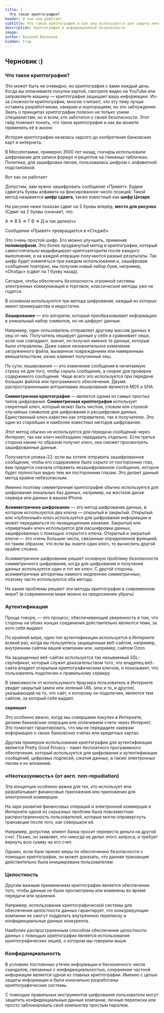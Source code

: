 ```yaml
---
title: |
  Что такое криптография?         
header: И как она работает
subtitle: Что такое криптография и как она используется для защиты личной информации.
description: Криптография в информационной безопасности
image: 
author: Василий Васильев
hidden: true
---
```

## Черновик :)
### Что такое криптография?
Это может быть не очевидно, но криптография с вами каждый день. Когда вы оплачиваете покупки картой, смотрите видео на YouTube или заправляете машину — криптография защищает вашу информацию.
Из-за сложности криптографии, многие считают, что эту тему лучше оставить разработчикам, хакерам и корпорациям, но это заблуждение. Знать о принципах криптографии полезно не только узким специалистам, но и всем, кто заботится о своей безопасности.
Этот гайд поможет понять, что такое криптография и как вы можете применять её в жизни.

История криптографии началась задолго до изобретения банковских карт и интернета.

В Месопотамии, примерно 3500 лет назад, гончары использовали шифрование для записи формул и рецептов на глиняных табличках. Политики, для зашифровки писем, пользовались шифром с алфавитной подстановкой.

Вот как он работает

Допустим, нам нужно зашифровать сообщение «Привет». Будем сдвигать буквы алфавита на фиксированное число позиций. Такой метод называется **шифр сдвига**, также известный как **шифр Цезаря**. 

На рисунке ниже показан сдвиг на 2 буквы вперёд.
**место для рисунка**
(Сдвиг на 2 буквы означает, что:

А ⇒ В
Б ⇒ Г
В ⇒ Д
и так далее)«»

Сообщение «Привет» превращается в «Сткджб».

Это очень простой шифр. Его можно улучшить, применив **полиморфизм**. Это более продвинутый метод в криптографии, который самостоятельно модифицирует криптоалгоритм после каждого выполнения, и на каждой итерации получаются разные результаты. Так шифр будет изменяться при каждом использовании и, зашифровав сообщение повторно, мы получим новый набор букв, например, «Опзбдс» (сдвиг на 1 букву назад).

Сегодня, чтобы обеспечить безопасность огромной системы электронных коммуникаций и торговли, классические методы уже не годятся. 

В основном используются три метода шифрования, каждый из которых имеет преимущества и недостатки.

**Хеширование** — это алгоритм, который преобразовывает информацию в уникальный набор символов, но не шифрует данные.

Например, один пользователь отправляет другому массив данных и хеш от них. Получатель хеширует данные у себя и сравнивает хеши, если они совпадают, значит, он получил именно те данные, которые были отправлены. Даже самое незначительное изменение загруженного файла, вызванное повреждением или намеренным вмешательством, резко изменит полученный хеш. 

По сути, хеширование — это изменение сообщения в нечитаемую строку не для того, чтобы скрыть сообщение, а скорее для проверки содержимого сообщения. Чаще всего это используется при передаче больших файлов или программного обеспечения. Двумя распространенными алгоритмами хеширования являются MD5 и SHA.


**Симметричная криптография** — является одним из самых простых типов шифрования. **Симметричная криптография** использует секретный ключ, который может быть числом, словом или строкой случайных символов для шифрования и расшифровки данных. Единственный ключ известен как отправителю, так и получателю. Это один из старейших и наиболее известных методов шифрования.

Этот метод обычно не используется для передачи сообщений через Интернет, так как ключ необходимо передавать отдельно. Если третья сторона каким-то образом получит ключ, она сможет просмотреть зашифрованные данные.

Получается уловка-22: если вы хотите отправить зашифрованное сообщение, чтобы его содержимое было скрыто от посторонних глаз, вам придется сначала отправить незашифрованное сообщение, которое будет полностью видно тем же посторонним глазам. Это делает данный метод крайне небезопасным.

Именно поэтому симметричная криптография обычно используется для шифрования локальных баз данных, например, на жестком диске сервера или данных в вашем iPhone.

**Асимметричное шифрование** — это метод шифрования данных, в котором используются два ключа — открытый и закрытый. Открытый или «публичный» ключ используется для шифрования информации и может передаваться по незащищенным каналам. Закрытый или «приватный» ключ используется для расшифровки данных, зашифрованных с помощью открытого ключа. Открытый и закрытый ключи — это очень большие числа, связанные определенной функцией, но таким образом, что если вы знаете один ключ, то вычислить другой крайне сложно.

Асимметричное шифрование решает основную проблему безопасности симметричного шифрования, когда для шифрования и получения данных используется один и тот же ключ. С другой стороны, асимметричные алгоритмы намного медленнее симметричных, поэтому часто используются оба метода.

Но какие проблемы решают эти методы криптографии в современном мире? (в современном мире можно из предложения убрать)



### **Аутентификация**
Проще говоря, — это процесс, обеспечивающий уверенность в том, что стороны на обоих концах соединения действительно являются теми, за кого себя выдают.

По крайней мере, один тип аутентификации используется в Интернете всякий раз, когда вы пользуетесь защищенным веб-сайтом, например, внутренним сайтом вашей компании или, например, сайтом Ozon.

На защищенных веб-сайтах используется так называемый SSL-сертификат, который служит доказательством того, что владелец веб-сайта владеет открытым криптографическим ключом, и показывает, что пользователь подключен к правильному серверу.

В зависимости от используемого браузера пользователь в Интернете увидит закрытый замок или зеленый URL (или и то, и другое), указывающий на то, что сайт, к которому он подключен, является тем сайтом, за который себя выдает.

**скриншот**

Это особенно важно, когда мы совершаем покупки в Интернете, делаем банковские операции или оплачиваем счета через Интернет. Это помогает гарантировать, что мы не передадите хакерам информацию о своих банковских счетах или кредитных картах.

Другим примером использования криптографии для аутентификации является Pretty Good Privacy - пакет бесплатного программного обеспечения, который используется для шифрования и аутентификации сообщений, цифровых подписей, сжатия данных, а также электронных писем и их вложений.

### «**Неотказуемость**» (от англ. **non**-**repudiation**)
Эта концепция особенно важна для тех, кто использует или разрабатывает финансовые приложения или приложения для электронной коммерции.

На заре развития финансовых операций и электронной коммерции в Интернете одной из серьезных проблем была повсеместная распространенность пользователей, которые могли опровергнуть транзакции после того, как совершали её.

Например, допустим, клиент банка просит перевести деньги на другой счет. Позже, он заявляет, что никогда не делал этого запроса, и требует вернуть всю сумму на его счет.

Однако, если банк принял меры по обеспечению безопасности с помощью криптографии, он может доказать, что данная транзакция действительно была инициирована пользователем.
### **Целостность**
Другим важным применением криптографии является обеспечение того, чтобы данные не были просмотрены или изменены во время передачи или хранения.

Например, использование криптографической системы для обеспечения целостности данных гарантирует, что конкурирующие компании не смогут подделать внутреннюю переписку и конфиденциальные данные конкурента.

Наиболее распространенным способом обеспечения целостности данных с помощью криптографии является использование криптографических хешей, о котором мы говорили выше.

### **Конфиденциальность**
В условиях постоянных утечек информации и бесконечного числа скандалов, связанных с конфиденциальностью, сохранение частной информации является одной из главных криптографии. Именно с целью защиты информации и были изначально разработаны криптографические системы.

С помощью правильных инструментов шифрования пользователи могут защитить конфиденциальные данные компании, личные переписки или просто заблокировать свой компьютер простым паролем.
